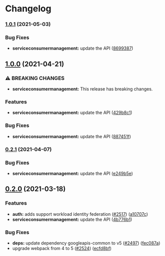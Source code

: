# Changelog

### [1.0.1](https://www.github.com/googleapis/google-api-nodejs-client/compare/serviceconsumermanagement-v1.0.0...serviceconsumermanagement-v1.0.1) (2021-05-03)


### Bug Fixes

* **serviceconsumermanagement:** update the API ([8699387](https://www.github.com/googleapis/google-api-nodejs-client/commit/86993873ce230ab304aa666faa81c7bb4eb10902))

## [1.0.0](https://www.github.com/googleapis/google-api-nodejs-client/compare/serviceconsumermanagement-v0.2.1...serviceconsumermanagement-v1.0.0) (2021-04-21)


### ⚠ BREAKING CHANGES

* **serviceconsumermanagement:** This release has breaking changes.

### Features

* **serviceconsumermanagement:** update the API ([429b8c1](https://www.github.com/googleapis/google-api-nodejs-client/commit/429b8c13978f56f23d0b4c9f86c0fc28d94212e4))


### Bug Fixes

* **serviceconsumermanagement:** update the API ([887451f](https://www.github.com/googleapis/google-api-nodejs-client/commit/887451fdf76ee0c3f4ba0c0ae106d12e953d3694))

### [0.2.1](https://www.github.com/googleapis/google-api-nodejs-client/compare/serviceconsumermanagement-v0.2.0...serviceconsumermanagement-v0.2.1) (2021-04-07)


### Bug Fixes

* **serviceconsumermanagement:** update the API ([e249b5e](https://www.github.com/googleapis/google-api-nodejs-client/commit/e249b5e2505009e5b6d1f1b25cff45ff2b7de26c))

## [0.2.0](https://www.github.com/googleapis/google-api-nodejs-client/compare/serviceconsumermanagement-v0.1.0...serviceconsumermanagement-v0.2.0) (2021-03-18)


### Features

* **auth:** adds support workload identity federation ([#2517](https://www.github.com/googleapis/google-api-nodejs-client/issues/2517)) ([a10707c](https://www.github.com/googleapis/google-api-nodejs-client/commit/a10707c477759e7c9ef6360a2fe800856fb600c1))
* **serviceconsumermanagement:** update the API ([4b776b1](https://www.github.com/googleapis/google-api-nodejs-client/commit/4b776b1b067b4ea93fce337d8575ea8d252ade04))


### Bug Fixes

* **deps:** update dependency googleapis-common to v5 ([#2497](https://www.github.com/googleapis/google-api-nodejs-client/issues/2497)) ([fec087a](https://www.github.com/googleapis/google-api-nodejs-client/commit/fec087abcf3d994dd41c3ffa0a0c12b1f9f09dae))
* upgrade webpack from 4 to 5  ([#2524](https://www.github.com/googleapis/google-api-nodejs-client/issues/2524)) ([ecfd8bf](https://www.github.com/googleapis/google-api-nodejs-client/commit/ecfd8bfcd06e1beabff7ec9a8c4000222379eb8d))
